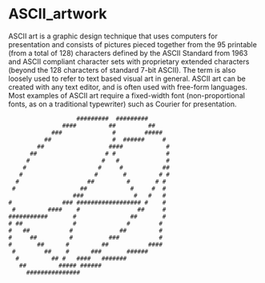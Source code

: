 ASCII_artwork
======
ASCII art is a graphic design technique that uses computers for 
presentation and consists of pictures pieced together from the 95 
printable (from a total of 128) characters defined by the ASCII 
Standard from 1963 and ASCII compliant character sets with proprietary 
extended characters (beyond the 128 characters of standard 7-bit ASCII).
The term is also loosely used to refer to text based visual art in 
general. ASCII art can be created with any text editor, and is often 
used with free-form languages. Most examples of ASCII art require a 
fixed-width font (non-proportional fonts, as on a traditional 
typewriter) such as Courier for presentation.

                       #########  #########                                                         
                   ####         ##         ##                                                       
                ###              #        #####                                                     
              ##                 #  ######     #                                                    
            ##                  ####            #                                                   
          ##                   # #              #                                                   
         #                    #   #             #                                                   
        #                    #     #           ##                                                   
       #                    #       #         # #                                                   
      #                   ##         #       # #                                                    
     #                  ##            #     #  #                                                    
                      ###              #   #   #                                                    
    #              ### ################## #    #                                                    
     #         ####    #                ##     #                                                    
    ###########       #               ##       #                                                    
    # ##              #              #        #                                                     
    #   ##           #             ##         #                                                     
    #     ##         #          ###           #                                                     
    #       ##      #         ##           ####                                                     
     #        ##    #      ###       ######                                                         
      #         ## #   ####   #######                                                               
       ##         ##### ######                                                                      
         ###############  
